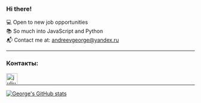 ### Hi there!

💻 Open to new job opportunities<br>
📚 So much into JavaScript and Python<br>
📬 Contact me at: andreevgeorge@yandex.ru

---

### Контакты:

<img align="left" alt="juljuliks | Telegram" width="30px" src="https://img.icons8.com/fluency/48/000000/telegram-app.png" /> 

<br>

---
[![George's GitHub stats](https://github-readme-stats.vercel.app/api?username=andreevgeorge)](https://github.com/andreevgeorge/)

<!--
**andreevgeorge/andreevgeorge** is a ✨ _special_ ✨ repository because its `README.md` (this file) appears on your GitHub profile.

Here are some ideas to get you started:

- 🔭 I’m currently working on ...
- 🌱 I’m currently learning ...
- 👯 I’m looking to collaborate on ...
- 🤔 I’m looking for help with ...
- 💬 Ask me about ...
- 📫 How to reach me: ...
- 😄 Pronouns: ...
- ⚡ Fun fact: ...
-->
